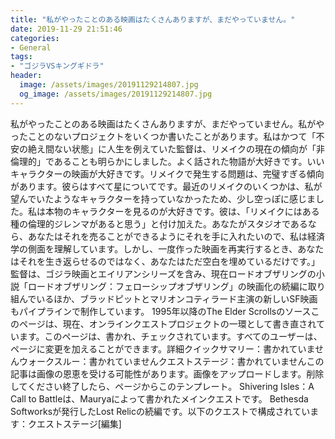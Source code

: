```yaml
---
title: "私がやったことのある映画はたくさんありますが、まだやっていません。"
date: 2019-11-29 21:51:46
categories:
- General
tags:
- "ゴジラVSキングギドラ"
header:
  image: /assets/images/20191129214807.jpg
  og_image: /assets/images/20191129214807.jpg
---
```


私がやったことのある映画はたくさんありますが、まだやっていません。私がやったことのないプロジェクトをいくつか書いたことがあります。私はかつて「不安の絶え間ない状態」に人生を例えていた監督は、リメイクの現在の傾向が「非倫理的」であることも明らかにしました。よく話された物語が大好きです。いいキャラクターの映画が大好きです。リメイクで発生する問題は、完璧すぎる傾向があります。彼らはすべて星についてです。最近のリメイクのいくつかは、私が望んでいたようなキャラクターを持っていなかったため、少し空っぽに感じました。私は本物のキャラクターを見るのが大好きです。彼は、「リメイクにはある種の倫理的ジレンマがあると思う」と付け加えた。あなたがスタジオであるなら、あなたはそれを売ることができるようにそれを手に入れたいので、私は経済学の側面を理解しています。しかし、一度作った映画を再実行するとき、あなたはそれを生き返らせるのではなく、あなたはただ空白を埋めているだけです。」監督は、ゴジラ映画とエイリアンシリーズを含み、現在ロードオブザリングの小説「ロードオブザリング：フェローシップオブザリング」の映画化の続編に取り組んでいるほか、ブラッドピットとマリオンコティラード主演の新しいSF映画もパイプラインで制作しています。 1995年以降のThe Elder Scrollsのソースこのページは、現在、オンラインクエストプロジェクトの一環として書き直されています。このページは、書かれ、チェックされています。すべてのユーザーは、ページに変更を加えることができます。詳細クイックサマリー：書かれていませんウォークスルー：書かれていませんクエストステージ：書かれていませんこの記事は画像の恩恵を受ける可能性があります。画像をアップロードします。削除してください終了したら、ページからこのテンプレート。 Shivering Isles：A Call to Battleは、Mauryaによって書かれたメインクエストです。 Bethesda Softworksが発行したLost Relicの続編です。以下のクエストで構成されています：クエストステージ[編集]
